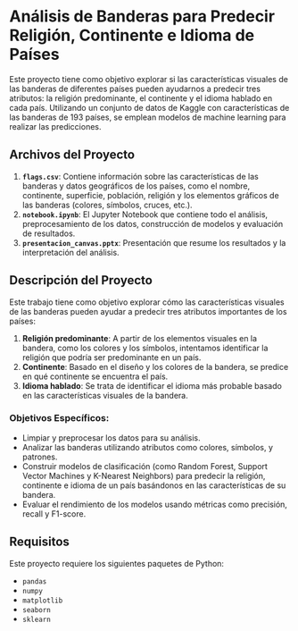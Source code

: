# Análisis de Banderas para Predecir Religión, Continente e Idioma de Países

Este proyecto tiene como objetivo explorar si las características visuales de las banderas de diferentes países pueden ayudarnos a predecir tres atributos: la religión predominante, el continente y el idioma hablado en cada país. Utilizando un conjunto de datos de Kaggle con características de las banderas de 193 países, se emplean modelos de machine learning para realizar las predicciones.

## Archivos del Proyecto

1. **`flags.csv`**: Contiene información sobre las características de las banderas y datos geográficos de los países, como el nombre, continente, superficie, población, religión y los elementos gráficos de las banderas (colores, símbolos, cruces, etc.).
2. **`notebook.ipynb`**: El Jupyter Notebook que contiene todo el análisis, preprocesamiento de los datos, construcción de modelos y evaluación de resultados.
3. **`presentacion_canvas.pptx`**: Presentación que resume los resultados y la interpretación del análisis.

## Descripción del Proyecto

Este trabajo tiene como objetivo explorar cómo las características visuales de las banderas pueden ayudar a predecir tres atributos importantes de los países:

1. **Religión predominante**: A partir de los elementos visuales en la bandera, como los colores y los símbolos, intentamos identificar la religión que podría ser predominante en un país.
2. **Continente**: Basado en el diseño y los colores de la bandera, se predice en qué continente se encuentra el país.
3. **Idioma hablado**: Se trata de identificar el idioma más probable basado en las características visuales de la bandera.

### Objetivos Específicos:
- Limpiar y preprocesar los datos para su análisis.
- Analizar las banderas utilizando atributos como colores, símbolos, y patrones.
- Construir modelos de clasificación (como Random Forest, Support Vector Machines y K-Nearest Neighbors) para predecir la religión, continente e idioma de un país basándonos en las características de su bandera.
- Evaluar el rendimiento de los modelos usando métricas como precisión, recall y F1-score.

## Requisitos

Este proyecto requiere los siguientes paquetes de Python:
- `pandas`
- `numpy`
- `matplotlib`
- `seaborn`
- `sklearn`


